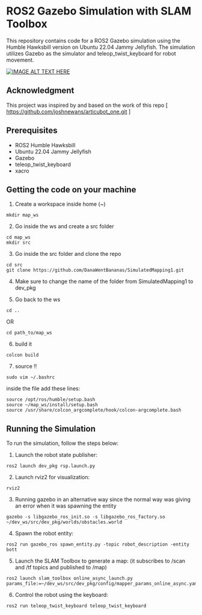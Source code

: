 # ROS2 Gazebo Simulation with SLAM Toolbox

This repository contains code for a ROS2 Gazebo simulation using the Humble Hawksbill version on Ubuntu 22.04 Jammy Jellyfish. The simulation utilizes Gazebo as the simulator and teleop_twist_keyboard for robot movement.

[![IMAGE ALT TEXT HERE](https://img.youtube.com/vi/wXF6daCp1zA/0.jpg)](https://youtu.be/wXF6daCp1zA)


## Acknowledgment

This project was inspired by and based on the work of this repo [ https://github.com/joshnewans/articubot_one.git ]

## Prerequisites

- ROS2 Humble Hawksbill
- Ubuntu 22.04 Jammy Jellyfish
- Gazebo
- teleop_twist_keyboard
- xacro

## Getting the code on your machine
 
1. Create a workspace inside home (~)
```
mkdir map_ws
```

2. Go inside the ws and create a src folder
```
cd map_ws
mkdir src
```

3. Go inside the src folder and clone the repo
```
cd src
git clone https://github.com/DanaWentBananas/SimulatedMapping1.git
```
4. Make sure to change the name of the folder from SimulatedMapping1 to dev_pkg

5. Go back to the ws
```
cd ..
```
OR
```
cd path_to/map_ws
```

6. build it
```
colcon build
```

7. source !!
```
sudo vim ~/.bashrc
```
inside the file add these lines:
```
source /opt/ros/humble/setup.bash
source ~/map_ws/install/setup.bash
source /usr/share/colcon_argcomplete/hook/colcon-argcomplete.bash

```


## Running the Simulation

To run the simulation, follow the steps below:

1. Launch the robot state publisher:
```
ros2 launch dev_pkg rsp.launch.py
```

2. Launch rviz2 for visualization:
```
rviz2
```

3. Running gazebo in an alternative way since the normal way was giving an error when it was spawning the entity
```
gazebo -s libgazebo_ros_init.so -s libgazebo_ros_factory.so ~/dev_ws/src/dev_pkg/worlds/obstacles.world
```

4. Spawn the robot entity:
```
ros2 run gazebo_ros spawn_entity.py -topic robot_description -entity bott
```

5. Launch the SLAM Toolbox to generate a map: (it subscribes to /scan and /tf topics and published to /map)
```
ros2 launch slam_toolbox online_async_launch.py params_file:=~/dev_ws/src/dev_pkg/config/mapper_params_online_async.yaml
```

6. Control the robot using the keyboard:
```
ros2 run teleop_twist_keyboard teleop_twist_keyboard
```


